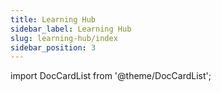 ```yaml
---
title: Learning Hub
sidebar_label: Learning Hub
slug: learning-hub/index
sidebar_position: 3
---
```

import DocCardList from '@theme/DocCardList';

<DocCardList />
